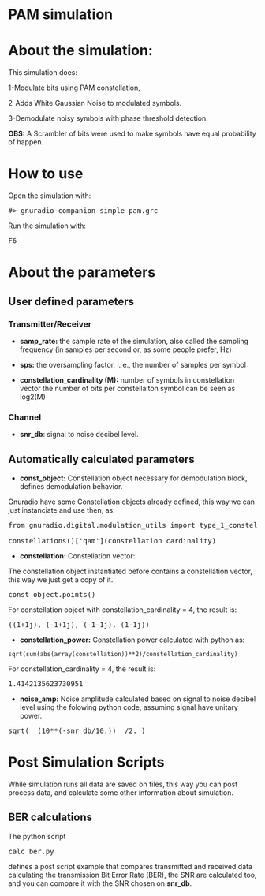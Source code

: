 # PAM simulation

# About the simulation:
This simulation does:

1-Modulate bits using PAM constellation,

2-Adds White Gaussian Noise to modulated symbols.

3-Demodulate noisy symbols with phase threshold detection.

**OBS:** A Scrambler of bits were used to make symbols have equal probability
of happen.

# How to use

Open the simulation with:

<pre>#> gnuradio-companion simple_pam.grc</pre>

Run the simulation with:

<pre>F6</pre>

# About the parameters

## User defined parameters

### Transmitter/Receiver

* **samp_rate:** the sample rate of the simulation, also called the sampling frequency (in samples per second or, as some people prefer, Hz)

* **sps:** the oversampling factor, i. e., the number of samples per symbol

* **constellation_cardinality (M):**  number of symbols in constellation vector
the number of bits per constellaiton symbol can be seen as log2(M)

### Channel

* **snr_db**: signal to noise decibel level.

## Automatically calculated parameters

* **const_object:** Constellation object necessary for demodulation block, 
defines demodulation behavior.

Gnuradio have some Constellation objects already defined, 
this way we can just instanciate and use then, as:

<pre>
from gnuradio.digital.modulation_utils import type_1_constellations as constellations

constellations()['qam'](constellation_cardinality)
</pre>


* **constellation:** Constellation vector:

The constellation object instantiated before contains a constellation vector,
this way we just get a copy of it.

<pre>
const_object.points()
</pre>

For constellation object with constellation_cardinality = 4, the result is:

<pre>
((1+1j), (-1+1j), (-1-1j), (1-1j))
</pre>

* **constellation_power:** Constellation power calculated with python as:

<pre><code>sqrt(sum(abs(array(constellation))**2)/constellation_cardinality)</code></pre>

For constellation_cardinality = 4, the result is:

<pre>1.4142135623730951</pre>

* **noise_amp:** Noise amplitude calculated based on signal to noise decibel level
using the folowing python code, assuming signal have unitary power.

<pre>sqrt(  (10**(-snr_db/10.))  /2. )</pre>

# Post Simulation Scripts

While simulation runs all data are saved on files, this way
you can post process data, and calculate some other information
about simulation.

## BER calculations

The python script <pre>calc_ber.py</pre> defines a post script example that
compares transmitted and received data calculating the transmission Bit Error
Rate (BER), the SNR are calculated too, and you can compare it with the 
SNR chosen on **snr_db**.


